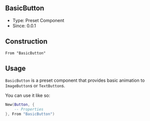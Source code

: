 ## BasicButton
* Type: Preset Component
* Since: 0.0.1

## Construction
```
From "BasicButton"
```

## Usage
`BasicButton` is a preset component that provides basic animation to `ImageButton`s or `TextButton`s.

You can use it like so:
```lua
New(Button, {
    -- Properties
}, From "BasicButton")
```